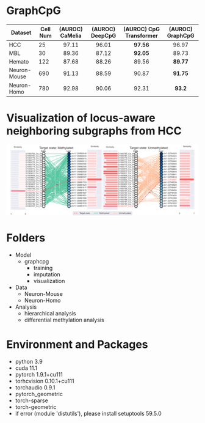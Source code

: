# GraphCpG

| Dataset      | Cell Num | (AUROC) CaMelia | (AUROC) DeepCpG | (AUROC) CpG Transformer | (AUROC) GraphCpG |
|--------------|----------|:---------------:|:---------------:|:-----------------------:|:----------------:|
| HCC          |    25    |      97.11      |      96.01      |        **97.56**        |       96.97      |
| MBL          |    30    |      89.36      |      87.12      |        **92.05**        |       89.73      |
| Hemato       |   122    |      87.68      |      88.26      |          89.56          |     **89.77**    |
| Neuron-Mouse |   690    |      91.13      |      88.59      |          90.87          |     **91.75**    |
| Neuron-Homo  |   780    |      92.98      |      90.06      |          92.31          |     **93.2**     |

# Visualization of locus-aware neighboring subgraphs from HCC
![Image text](https://github.com/yuzhong-deng/graphcpg/blob/9353ba350eaac88b10bc77c7a3c031f475456c27/visualization_HCC_visual_prediction.png)


# Folders
- Model
  - graphcpg
    - training
    - imputation
    - visualization
- Data
  - Neuron-Mouse
  - Neuron-Homo
- Analysis
    - hierarchical analysis
    - differential methylation analysis
 
# Environment and Packages

- python 3.9
- cuda 11.1
- pytorch 1.9.1+cu111
- torhcvision 0.10.1+cu111
- torchaudio 0.9.1
- pytorch_geometric
- torch-sparse
- torch-geometric
- if error (module 'distutils'), please install setuptools 59.5.0


